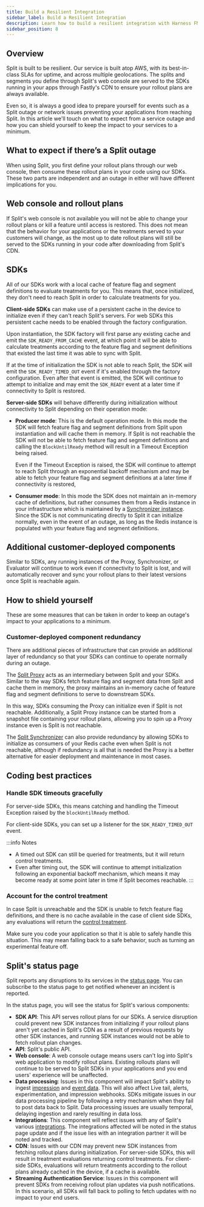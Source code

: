 ```yaml
---
title: Build a Resilient Integration
sidebar_label: Build a Resilient Integration
description: Learn how to build a resilient integration with Harness FME.
sidebar_position: 8
---
```


## Overview

Split is built to be resilient. Our service is built atop AWS, with its best-in-class SLAs for uptime, and across multiple geolocations. The splits and segments you define through Split's web console are served to the SDKs running in your apps through Fastly's CDN to ensure your rollout plans are always available.

Even so, it is always a good idea to prepare yourself for events such as a Split outage or network issues preventing your applications from reaching Split. In this article we'll touch on what to expect from a service outage and how you can shield yourself to keep the impact to your services to a minimum.

## What to expect if there’s a Split outage

When using Split, you first define your rollout plans through our web console, then consume these rollout plans in your code using our SDKs. These two parts are independent and an outage in either will have different implications for you.

## Web console and rollout plans

If Split's web console is not available you will not be able to change your rollout plans or kill a feature until access is restored. This does not mean that the behavior for your applications or the treatments served to your customers will change, as the most up to date rollout plans will still be served to the SDKs running in your code after downloading from Split's CDN.

## SDKs

All of our SDKs work with a local cache of feature flag and segment definitions to evaluate treatments for you. This means that, once initialized, they don't need to reach Split in order to calculate treatments for you.

**Client-side SDKs** can make use of a persistent cache in the device to initialize even if they can't reach Split's servers. For web SDKs this persistent cache needs to be enabled through the factory configuration. 

Upon instantiation, the SDK factory will first parse any existing cache and emit the `SDK_READY_FROM_CACHE` event, at which point it will be able to calculate treatments according to the feature flag and segment definitions that existed the last time it was able to sync with Split. 

If at the time of initialization the SDK is not able to reach Split, the SDK will emit the `SDK_READY_TIMED_OUT` event if it's enabled through the factory configuration. Even after that event is emitted, the SDK will continue to attempt to initialize and may emit the `SDK_READY` event at a later time if connectivity to Split is restored.

**Server-side SDKs** will behave differently during initialization without connectivity to Split depending on their operation mode:

* **Producer mode**: This is the default operation mode. In this mode the SDK will fetch feature flag and segment definitions from Split upon instantiation and will cache them in memory. If Split is not reachable the SDK will not be able to fetch feature flag and segment definitions and calling the `BlockUntilReady` method will result in a Timeout Exception being raised. 

  Even if the Timeout Exception is raised, the SDK will continue to attempt to reach Split through an exponential backoff mechanism and may be able to fetch your feature flag and segment definitions at a later time if connectivity is restored,

* **Consumer mode**: In this mode the SDK does not maintain an in-memory cache of definitions, but rather consumes them from a Redis instance in your infrastructure which is maintained by a [Synchronizer instance](/docs/feature-management-experimentation/sdks-and-infrastructure/optional-infra/split-synchronizer). Since the SDK is not communicating directly to Split it can initialize normally, even in the event of an outage, as long as the Redis instance is populated with your feature flag and segment definitions.

## Additional customer-deployed components

Similar to SDKs, any running instances of the Proxy, Synchronizer, or Evaluator will continue to work even if connectivity to Split is lost, and will automatically recover and sync your rollout plans to their latest versions once Split is reachable again.

## How to shield yourself

These are some measures that can be taken in order to keep an outage's impact to your applications to a minimum.

### Customer-deployed component redundancy

There are additional pieces of infrastructure that can provide an additional layer of redundancy so that your SDKs can continue to operate normally during an outage.

The [Split Proxy](/docs/feature-management-experimentation/sdks-and-infrastructure/optional-infra/split-proxy) acts as an intermediary between Split and your SDKs. Similar to the way SDKs fetch feature flag and segment data from Split and cache them in memory, the proxy maintains an in-memory cache of feature flag and segment definitions to serve to downstream SDKs. 

In this way, SDKs consuming the Proxy can initialize even if Split is not reachable. Additionally, a Split Proxy instance can be started from a snapshot file containing your rollout plans, allowing you to spin up a Proxy instance even is Split is not reachable.

The [Split Synchronizer](/docs/feature-management-experimentation/sdks-and-infrastructure/optional-infra/split-synchronizer) can also provide redundancy by allowing SDKs to initialize as consumers of your Redis cache even when Split is not reachable, although if redundancy is all that is needed the Proxy is a better alternative for easier deployment and maintenance in most cases.

## Coding best practices

### Handle SDK timeouts gracefully

For server-side SDKs, this means catching and handling the Timeout Exception raised by the `blockUntilReady` method.

For client-side SDKs, you can set up a listener for the `SDK_READY_TIMED_OUT` event.

:::info Notes
* A timed out SDK can still be queried for treatments, but it will return control treatments.
* Even after timing out, the SDK will continue to attempt initialization following an exponential backoff mechanism, which means it may become ready at some point later in time if Split becomes reachable.
:::

### Account for the control treatment

In case Split is unreachable and the SDK is unable to fetch feature flag definitions‚ and there is no cache available in the case of client side SDKs‚ any evaluations will return the [control treatment](/docs/feature-management-experimentation/feature-management/setup/control-treatment). 

Make sure you code your application so that it is able to safely handle this situation. This may mean falling back to a safe behavior, such as turning an experimental feature off.

## Split's status page

Split reports any disruptions to its services in the [status page](https://status.split.io/). You can subscribe to the status page to get notified whenever an incident is reported. 

In the status page, you will see the status for Split's various components:

* **SDK API**: This API serves rollout plans for our SDKs. A service disruption could prevent new SDK instances from initializing if your rollout plans aren't yet cached in Split's CDN as a result of previous requests by other SDK instances, and running SDK instances would not be able to fetch rollout plan changes.
* **API**: Split's public API.
* **Web console**: A web console outage means users can't log into Split's web application to modify rollout plans. Existing rollouts plans will continue to be served to Split SDKs in your applications and you end users' experience will be unaffected.
* **Data processing**: Issues in this component will impact Split's ability to ingest [impression](/docs/feature-management-experimentation/feature-management/monitoring-analysis/impressions) and [event data](/docs/feature-management-experimentation/release-monitoring/events/). This will also affect Live tail, alerts, experimentation, and impression webhooks. SDKs mitigate issues in our data processing pipeline by following a retry mechanism when they fail to post data back to Split. Data processing issues are usually temporal, delaying ingestion and rarely resulting in data loss. 
* **Integrations**: This component will reflect issues with any of Split's various [integrations](/docs/feature-management-experimentation/integrations). The integrations affected will be noted in the status page update and if the issue lies with an integration partner it will be noted and tracked.
* **CDN**: Issues with our CDN may prevent new SDK instances from fetching rollout plans during initialization. For server-side SDKs, this will result in treatment evaluations returning control treatments. For client-side SDKs, evaluations will return treatments according to the rollout plans already cached in the device, if a cache is available.
* **Streaming Authentication Service**: Issues in this component will prevent SDKs from receiving rollout plan updates via push notifications. In this scenario, all SDKs will fall back to polling to fetch updates with no impact to your end users.